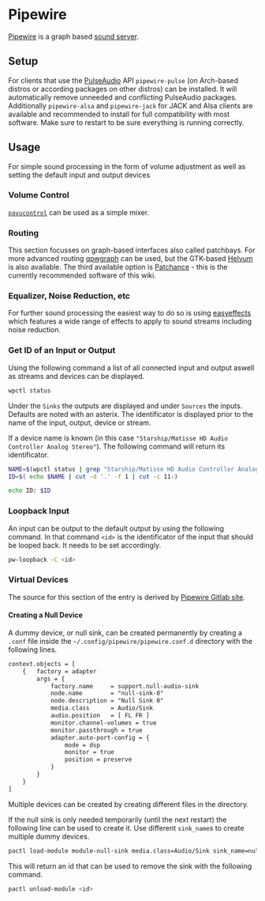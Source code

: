 # Pipewire

[Pipewire](https://pipewire.org) is a graph based
[sound server](/wiki/linux/audio.md#sound-server).

## Setup

For clients that use the [PulseAudio](/wiki/linux/pulseaudio.md) API
`pipewire-pulse` (on Arch-based distros or according
packages on other distros) can be installed.
It will automatically remove unneeded and conflicting PulseAudio packages.
Additionally `pipewire-alsa` and `pipewire-jack` for JACK and Alsa clients are
available and recommended to install for full compatibility with most software.
Make sure to restart to be sure everything is running correctly.

## Usage

For simple sound processing in the form of volume adjustment as well as setting
the default input and output devices

### Volume Control

[`pavucontrol`](https://freedesktop.org/software/pulseaudio/pavucontrol/) can be
used as a simple mixer.

### Routing

This section focusses on graph-based interfaces also called patchbays.
For more advanced routing [qpwgraph](https://github.com/rncbc/qpwgraph) can be used, but the
GTK-based [Helvum](https://gitlab.freedesktop.org/pipewire/helvum) is also available.
The third available option is [Patchance](https://github.com/Houston4444/Patchance) - this is the
currently recommended software of this wiki.

### Equalizer, Noise Reduction, etc

For further sound processing the easiest way to do so is using
[easyeffects](/wiki/linux/easyeffects.md) which features a wide range of effects
to apply to sound streams including noise reduction.

### Get ID of an Input or Output

Using the following command a list of all connected input and output aswell as streams and devices
can be displayed.

```sh
wpctl status
```

Under the `Sinks` the outputs are displayed and under `Sources` the inputs.
Defaults are noted with an asterix.
The identificator is displayed prior to the name of the input, output, device or stream.

If a device name is known (in this case `"Starship/Matisse HD Audio Controller Analog Stereo"`).
The following command will return its identificator.

```sh
NAME=$(wpctl status | grep "Starship/Matisse HD Audio Controller Analog Stereo")
ID=$( echo $NAME | cut -d '.' -f 1 | cut -c 11-)

echo ID: $ID
```

### Loopback Input

An input can be output to the default output by using the following command.
In that command `<id>` is the identificator of the input that should be looped back.
It needs to be set accordingly.

```sh
pw-loopback -C <id>
```

### Virtual Devices

The source for this section of the entry is derived by
[Pipewire Gitlab site](https://gitlab.freedesktop.org/pipewire/pipewire/-/wikis/Virtual-Devices#behringer-umc404hd-speakersheadphones-virtual-sinks).

#### Creating a Null Device

A dummy device, or null sink, can be created permanently by creating a `.conf` file inside the
`~/.config/pipewire/pipewire.conf.d` directory with the following lines.

```txt
context.objects = [
    {   factory = adapter
        args = {
            factory.name     = support.null-audio-sink
            node.name        = "null-sink-0"
            node.description = "Null Sink 0"
            media.class      = Audio/Sink
            audio.position   = [ FL FR ]
            monitor.channel-volumes = true
            monitor.passthrough = true
            adapter.auto-port-config = {
                mode = dsp
                monitor = true
                position = preserve
            }
        }
    }
]
```

Multiple devices can be created by creating different files in the directory.

If the null sink is only needed temporarily (until the next restart) the following line can be used
to create it.
Use different `sink_name`s to create multiple dummy devices.

```sh
pactl load-module module-null-sink media.class=Audio/Sink sink_name=null-sink-0 channel_map=stereo
```

This will return an id that can be used to remove the sink with the following command.

```sh 
pactl unload-module <id>
```
